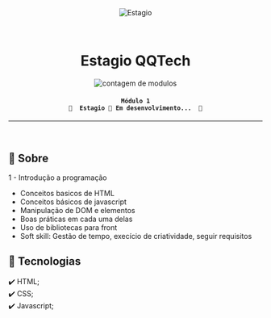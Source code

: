 <div align="center" id="top"> 
  <img src="./.github/app.gif" alt="Estagio" />

  &#xa0;
</div>

<h1 align="center">
	Estagio QQTech
</h1>

<p align="center">
  <img alt="contagem de modulos" src="https://img.shields.io/badge/modulo_1-em_progresso-blue">
</p>

<!-- Status -->

<h4 align="center"> 
	
	Módulo 1
	🚧  Estagio 🚀 Em desenvolvimento...  🚧
</h4> 

<hr>

<br>

## :dart: Sobre ##

1 - Introdução a programação
- Conceitos basicos de HTML
- Conceitos básicos de javascript
- Manipulação de DOM e elementos
- Boas práticas em cada uma delas
- Uso de bibliotecas para front
- Soft skill: Gestão de tempo, execício de criatividade, seguir requisitos

## :rocket: Tecnologias ##

:heavy_check_mark: HTML;\
:heavy_check_mark: CSS;\
:heavy_check_mark: Javascript;



